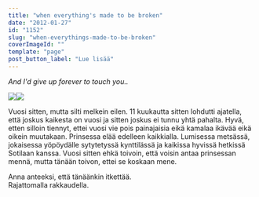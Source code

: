 ```yaml
---
title: "when everything's made to be broken"
date: "2012-01-27"
id: "1152"
slug: "when-everythings-made-to-be-broken"
coverImageId: ""
template: "page"
post_button_label: "Lue lisää"
---
```


  
_And I'd give up forever to touch you.._

  

[![](images/IMG_0262.png)](http://1.bp.blogspot.com/-1lEjsHWC7Y4/TyKqaIi6Y0I/AAAAAAAAAPY/UmSlK4dpbPM/s1600/IMG_0262.png)[![](images/IMG_0754.png)](http://1.bp.blogspot.com/-rVszqvdDUZw/TyKqxn_wYmI/AAAAAAAAAPo/WSY2DYas514/s1600/IMG_0754.png)

  
Vuosi sitten, mutta silti melkein eilen. 11 kuukautta sitten lohdutti ajatella, että joskus kaikesta on vuosi ja sitten joskus ei tunnu yhtä pahalta. Hyvä, etten silloin tiennyt, ettei vuosi vie pois painajaisia eikä kamalaa ikävää eikä oikein muutakaan. Prinsessa elää edelleen kaikkialla. Lumisessa metsässä, jokaisessa yöpöydälle sytytetyssä kynttilässä ja kaikissa hyvissä hetkissä Sotilaan kanssa. Vuosi sitten ehkä toivoin, että voisin antaa prinsessan mennä, mutta tänään toivon, ettei se koskaan mene.  
  
Anna anteeksi, että tänäänkin itkettää.  
Rajattomalla rakkaudella.

